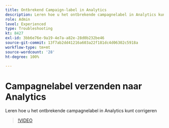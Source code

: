 ```yaml
---
title: Ontbrekend Campaign-label in Analytics
description: Leren hoe u het ontbrekende campagnelabel in Analytics kunt corrigeren
role: Admin
level: Experienced
type: Troubleshooting
kt: 8427
exl-id: 3bb6e76e-9a19-4e7a-a82e-28d0b232be46
source-git-commit: 13f7ab2dd41216a603a22f181dc4d06302c5918a
workflow-type: tm+mt
source-wordcount: '28'
ht-degree: 100%

---
```


# Campagnelabel verzenden naar Analytics

Leren hoe u het ontbrekende campagnelabel in Analytics kunt corrigeren

>[!VIDEO](https://video.tv.adobe.com/v/335983?quality=12&learn=on)
